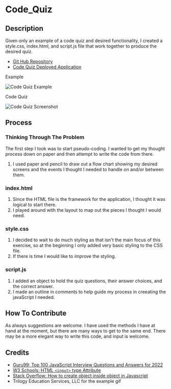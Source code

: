 # Code_Quiz


## Description

Given only an example of a code quiz and desired functionality, I created a style.css, index.html, and script.js file that work together to produce the desired quiz.

- [Git Hub Repository](https://github.com/areitan/Code_Quiz)
- [Code Quiz Deployed Application](****************)


Example

![Code Quiz Example](/assets/images/Original_Wesite_Display.png)

Code Quiz

![Code Quiz Screenshot](/assets/images/******************.png)


## Process

### Thinking Through The Problem

The first step I took was to start pseudo-coding. I wanted to get my thought process down on paper and then attempt to write the code from there.

1. I used paper and pencil to draw out a flow chart showing my desired screens and the events I thought I needed to handle on and/or between them.




### index.html

1. Since the HTML file is the framework for the application, I thought it was logical to start there.
2. I played around with the layout to map out the pieces I thought I would need. 


### style.css

1. I decided to wait to do much styling as that isn't the main focus of this exercise, so at the beginning I only added very basic styling to the CSS file.
2. If there is time I would like to improve the styling.



### script.js

1. I added an object to hold the quiz questions, their answer choices, and the correct answer.
2. I made an outline in comments to help guide my process in creeating the javaScript I needed.



## How To Contribute

As always suggestions are welcome. I have used the methods I have at hand at the moment, but there are many ways to get to the same end. There may be a more elegant way to write this code, and input is welcome.


## Credits

- [Guru99: Top 100 JavaScript Interview Questions and Answers for 2022](https://www.guru99.com/javascript-interview-questions-answers.html)
- [W3 Schools: HTML ```<input>``` type Attribute](https://www.w3schools.com/tags/att_input_type.asp)
- [Stack Overflow: How to create object inside object in Javascript](https://stackoverflow.com/questions/9190322/how-to-create-object-inside-object-in-javascript)
- Trilogy Education Services, LLC for the example gif





